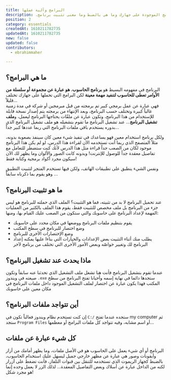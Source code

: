 ```yaml
---
title: البرامج وآلية عملها
description: .معلومات مهمة عن آلية عمل البرامج الموجودة على جهازك وما هي بالضبط وما معنى تثبيت برنامج
position: 2
category: essentials
createdAt: 1610211782735
updatedAt: 1610211782735
new: false
updated: false
contributors:
  - ebrahimmaher

---
```


## ما هي البرامج؟
البرنامج في مفهومه البسيط هو **برنامج الحاسوب. هو عبارة عن مجموعة أو سلسلة من الأوامر تعطى للحاسوب لتنفيد مهمة معينة** لكن البرامج التي تحملها على جهازك تختلف قليلاً...  
فهي عبارة عن عمل برمجي كبير تم برمجته من قبل مبرمجين أو شركة في مدة زمنية غالباً كبيرة وتختلف حسب البرنامج، وبعد اﻹنتهاء من برمجته يتم إصدار نسخة قابلة للإستخدام من هذا البرنامج، وتكون عبارة عن ملفّات يحتاجها البرنامج ليعمل، و**ملف تشغيل البرنامج**... عند تشغيل البرنامج ما تقوم بتشغيله هو ملف تشغيل البرنامج الذي بدوره يستخدم باقي ملفات البرنامج التي ربما عددها كبير جداً... 

ولكل برنامج استخدام معين فهو يساعدك في تنفيذ شيء معين كان سينفذ بصعوبة بدونه، مثلاً المتصفح الذي ربما أنت تستخدمه اﻵن لقراءة هذا الدرس، لو لم يكن هذا البرنامج موجود لكان من الصعب جداً قراءة مثل هذا الدرس ﻷنك كنت ستضطر للتعامل مع تفاصيل معقدة جداً للوصول للإنترنت! وبدونه كانت الصور واﻷلوان وما يظهر لك اﻵن سيكون مجرد أكواد برمجية وكتابة فقط!

<base-alert type="info">

ونفس الشيء ينطبق على تطبيقات الهاتف، ولكن فيها تستخدم المتجر لتثبيت التطبيق وهو يقوم بما ذكرناه سابقاً ...

</base-alert>

## ما هو تثبيت البرنامج؟
عند تحميل البرنامج لا بد من تثبيته، فما هو التثبيت؟
الملف الذي حملته للبرنامج هو ليس جزء من البرنامج بل ملف مخصص للتثبيت فقط، يقوم هذا الملف بالكثير من العمليات المهمة لإعداد البرنامج على حاسوبك والتي ستكون من الصعب عليك القيام بها، ومنها:
-  يقوم بتنظيم ملفات البرنامج ووضعها في مكان محدد على حاسوبك
- وضع اختصار للبرنامج في سطح المكتب
- وضع اﻹختصارات اﻷخرى للبرنامج
- يطلب منك أثناء التثبيت بعض اﻹعدادات والخيارات التي بناءا عليها يمكنه إعداد البرنامج لك وتغيير خواصّه
وبعض اﻷمور اﻷخرى التي تختلف من برنامج لآخر

## ماذا يحدث عند تشغيل البرنامج؟
عندما تقوم بتشغيل البرنامج فأنت هنا تشغل ملف التشغيل الذي تحدثنا عنه سابقاً وتكون صيغته في ويندوز `.exe` ستجدها دائما في نهاية إسمه
وأحيانا تفتح البرنامج من سطح المكتب فهذا يكون عبارة عن اختصار لملف التشغيل الموجود داخل ملفات البرنامج في مكان معين على حاسوبك

## أين تتواجد ملفات البرنامج؟
إن كنت تستخدم نظام ويندوز فغالباً تكون في `C:/` ستجده عندما تفتح my computer ثم ستجد `Program Files` أو اسم مشابه، وفيه تتواجد كل ملفات البرامج أو معظمها...

## كل شيء عبارة عن ملفات
البرنامج أو أي شيء يعمل على الحاسوب هو في اﻷصل ملفات، وما يظهر أمامك من أزار وأيقونات وصور هي عبارة عن مظهر خارجي جميل ليسهل عليك استخدام الحاسوب، بالضبط كجهاز الريموت الذي تستخدمه للتنقل بين قنوات التلفاز، فأنت تضغط على أزرار لكنه من الداخل عبارة عن أسلاك وبعض التفاصيل المعقدة... لذلك الزر لا يعمل وحده إنما هو مجرد شكل! 

